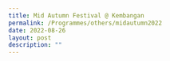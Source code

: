 ```yaml
---
title: Mid Autumn Festival @ Kembangan
permalink: /Programmes/others/midautumn2022
date: 2022-08-26
layout: post
description: ""
---
```

